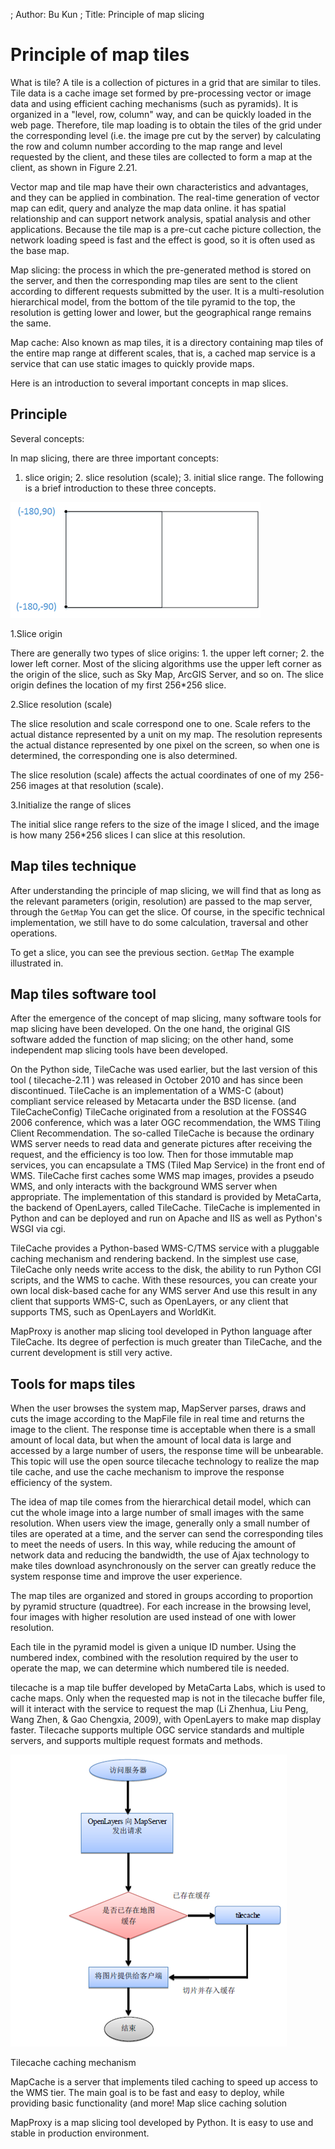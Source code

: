 ; Author: Bu Kun
; Title: Principle of map slicing


# Principle of map tiles

What is tile? A tile is a collection of pictures in a grid that are similar to tiles.
Tile data is a cache image set formed by pre-processing vector 
or image data and using efficient caching mechanisms (such as pyramids).
It is organized in a "level, row, column" way, and can be quickly loaded in the web page.
Therefore, tile map loading is to obtain the tiles of the grid under the corresponding level 
(i.e. the image pre cut by the server) by calculating the row and column number according to the map range 
and level requested by the client, 
and these tiles are collected to form a map at the client, as shown in Figure 2.21.

Vector map and tile map have their own characteristics and advantages, and they can be applied in combination.
The real-time generation of vector map can edit, query and analyze the map data online.
it has spatial relationship and can support network analysis, spatial analysis and other applications.
Because the tile map is a pre-cut cache picture collection,
the network loading speed is fast and the effect is good, so it is often used as the base map.


Map slicing: the process in which the pre-generated method is stored on the server,
and then the corresponding map tiles are sent to the client according to different requests submitted by the user.
It is a multi-resolution hierarchical model, from the bottom of the tile pyramid to the top,
the resolution is getting lower and lower, but the geographical range remains the same.

Map cache: Also known as map tiles,
it is a directory containing map tiles of the entire map range at different scales,
that is, a cached map service is a service that can use static images to quickly provide maps.

Here is an introduction to several important concepts in map slices.

## Principle

Several concepts:

In map slicing, there are three important concepts:
1. slice origin; 2. slice resolution (scale); 3. initial slice range.
The following is a brief introduction to these three concepts.

![Map slicing schematic diagram](./img_tiles.png)

1.Slice origin

There are generally two types of slice origins: 1. the upper left corner; 2. the lower left corner. Most of the slicing algorithms use the upper left corner as the origin of the slice, such as Sky Map, ArcGIS Server, and so on. The slice origin defines the location of my first 256*256 slice.

2.Slice resolution (scale)

The slice resolution and scale correspond one to one. Scale refers to the actual distance represented by a unit on my map.
The resolution represents the actual distance represented by one pixel on the screen,
so when one is determined, the corresponding one is also determined.

The slice resolution (scale) affects the actual coordinates of one of my 256-256 images at that resolution (scale).

3.Initialize the range of slices

The initial slice range refers to the size of the image I sliced, and the image is how many 256*256 slices I can slice at this resolution.


## Map tiles technique

After understanding the principle of map slicing,
we will find that as long as the relevant parameters (origin, resolution) are passed to the map server,
through the `GetMap` You can get the slice.
Of course, in the specific technical implementation,
we still have to do some calculation, traversal and other operations.

To get a slice, you can see the previous section. `GetMap` The example illustrated in.

## Map tiles software tool

After the emergence of the concept of map slicing, many software tools for map slicing have been developed.
On the one hand, the original GIS software added the function of map slicing;
on the other hand, some independent map slicing tools have been developed.

On the Python side, TileCache was used earlier,
but the last version of this tool ( tilecache-2.11 ) was released in October 2010 and has since been discontinued.
TileCache is an implementation of a WMS-C (about) compliant service released by Metacarta under the BSD license.
(and TileCacheConfig)
TileCache originated from a resolution at the FOSS4G 2006 conference, which was a later OGC recommendation, the WMS Tiling Client Recommendation.
The so-called TileCache is because the ordinary WMS server needs to read data 
and generate pictures after receiving the request, and the efficiency is too low.
Then for those immutable map services, you can encapsulate a TMS (Tiled Map Service) in the front end of WMS.
TileCache first caches some WMS map images, provides a pseudo WMS,
and only interacts with the background WMS server when appropriate.
The implementation of this standard is provided by MetaCarta, the backend of OpenLayers, called TileCache.
TileCache is implemented in Python and can be deployed and run on Apache and IIS as well as Python's WSGI via cgi.

<!-- https://blog.csdn.net/yinianshen/article/details/3300674 -->

<!--
TileCache provides a Python-based WMS-C/TMS server
With pluggable caching mechanisms and rendering backends.
In the simplest use case, TileCache requires only write access to a disk
The ability to run Python CGI scripts, and a WMS you want to be cached.
With these resources, you can create your own local disk-based cache of any WMS server
And use the result in any WMS-C supporting client, like OpenLayers
Or any TMS supporting client, like OpenLayers and worldKit.
-->

TileCache provides a Python-based WMS-C/TMS service with a pluggable caching mechanism and rendering backend.
In the simplest use case, TileCache only needs write access to the disk, the ability to run Python CGI scripts, and the WMS to cache.
With these resources, you can create your own local disk-based cache for any WMS server
And use this result in any client that supports WMS-C, such as OpenLayers, or any client that supports TMS, such as OpenLayers and WorldKit.

MapProxy is another map slicing tool developed in Python language after TileCache.
Its degree of perfection is much greater than TileCache, and the current development is still very active.

## Tools for  maps tiles

When the user browses the system map, MapServer parses, draws and cuts the image according to the MapFile file in real time and returns the image to the client.
The response time is acceptable when there is a small amount of local data, but when the amount of local data is large and accessed by a large number of users, the response time will be unbearable.
This topic will use the open source tilecache technology to realize the map tile cache, and use the cache mechanism to improve the response efficiency of the system.

The idea of map tile comes from the hierarchical detail model, which can cut the whole image into a large number of small images with the same resolution.
When users view the image, generally only a small number of tiles are operated at a time, and the server can send the corresponding tiles to meet the needs of users.
In this way, while reducing the amount of network data and reducing the bandwidth, the use of Ajax technology to make tiles download asynchronously on the server can greatly reduce the system response time and improve the user experience.

The map tiles are organized and stored in groups according to proportion by pyramid structure (quadtree). For each increase in the browsing level, four images with higher resolution are used instead of one with lower resolution.

Each tile in the pyramid model is given a unique ID number. Using the numbered index, combined with the resolution required by the user to operate the map, we can determine which numbered tile is needed.

tilecache is a map tile buffer developed by MetaCarta Labs, which is used to cache maps. Only when the requested map is not in the tilecache buffer file, will it interact with the service to request the map (Li Zhenhua, Liu Peng, Wang Zhen, & Gao Chengxia, 2009), with OpenLayers to make map display faster. Tilecache supports multiple OGC service standards and multiple servers, and supports multiple request formats and methods.

![Tilecache caching mechanism](tilecache_intro.png)

Tilecache caching mechanism


MapCache is a server that implements tiled caching to speed up access to the WMS tier.
The main goal is to be fast and easy to deploy, while providing basic functionality (and more! Map slice caching solution

MapProxy is a map slicing tool developed by Python. It is easy to use and stable in production environment.
